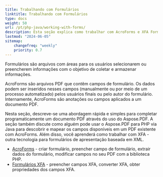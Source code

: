 ```yaml
---
title: Trabalhando com Formulários
linktitle: Trabalhando com Formulários
type: docs
weight: 50
url: /pt/php-java/working-with-forms/
description: Esta seção explica como trabalhar com AcroForms e XFA Forms em seus documentos PDF com Aspose.PDF para PHP.
lastmod: "2024-06-05"
sitemap:
    changefreq: "weekly"
    priority: 0.7
---
```


Formulários são arquivos com áreas para os usuários selecionarem ou preencherem informações com o objetivo de coletar e armazenar informações.

AcroForms são arquivos PDF que contêm campos de formulário. Os dados podem ser inseridos nesses campos (manualmente ou por meio de um processo automatizado) pelos usuários finais ou pelo autor do formulário. Internamente, AcroForms são anotações ou campos aplicados a um documento PDF.

Nesta seção, descreve-se uma abordagem rápida e simples para completar programaticamente um documento PDF através do uso do Aspose.PDF.
 A seção também discute como alguém pode usar o Aspose.PDF para PHP via Java para descobrir e mapear os campos disponíveis em um PDF existente com AcroForms. Além disso, você aprenderá como trabalhar com XFA - outra tecnologia para formulários de apresentação baseada em XML.

- [AcroForms](/pdf/pt/php-java/acroforms/) - criar formulário, preencher campo de formulário, extrair dados do formulário, modificar campos no seu PDF com a biblioteca PHP.
- [Formulários XFA](/pdf/pt/php-java/xfa-forms/) - preencher campos XFA, converter XFA, obter propriedades dos campos XFA.